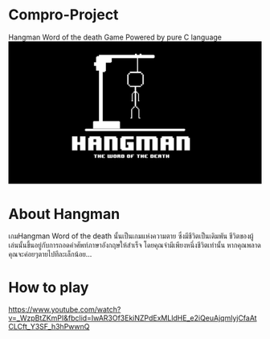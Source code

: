 # Compro-Project
Hangman Word of the death Game  Powered by pure C language
![](img/header.jpg)

# About Hangman
เกมHangman Word of the death นั้นเป็นเกมแห่งความตาย ซึ่งมีชีวิตเป็นเดิมพัน
ชีวิตของผู้เล่นนั้นขึ้นอยู่กับการถอดคำศัพท์ภาษาอังกฤษให้สำเร็จ โดยคุณจำมีเพียงหนึ่งชีวิตเท่านั้น หากคุณพลาด
คุณจะค่อยๆตายไปทีละเล็กน้อย...

# How to play
https://www.youtube.com/watch?v=_WzpBtZKmPI&fbclid=IwAR3Of3EkiNZPdExMLldHE_e2iQeuAjqmlyjCfaAtCLCft_Y3SF_h3hPwwnQ
 
